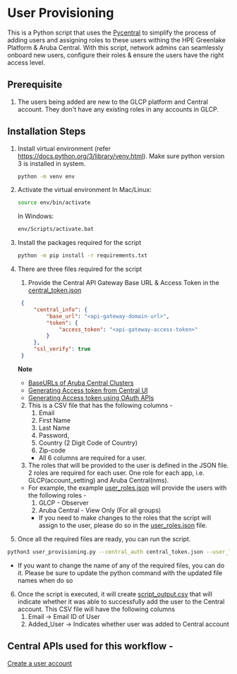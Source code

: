 # User Provisioning
This is a Python script that uses the [Pycentral](https://pypi.org/project/pycentral/) to simplify the process of adding users and assigning roles to these users withing the HPE Greenlake Platform & Aruba Central. With this script, network admins can seamlessly onboard new users, configure their roles & ensure the users have the right access level. 

## Prerequisite
1. The users being added are new to the GLCP platform and Central account. They don't have any existing roles in any accounts in GLCP.

## Installation Steps
1. Install virtual environment (refer https://docs.python.org/3/library/venv.html). Make sure python version 3 is installed in system.
    ```bash
    python -m venv env
    ```

2. Activate the virtual environment
    In Mac/Linux:
    ```bash
    source env/bin/activate
    ```
    In Windows:
    ```bash
    env/Scripts/activate.bat
    ```

3. Install the packages required for the script
    ```bash
    python -m pip install -r requirements.txt
    ```
4. There are three files required for the script
   1. Provide the Central API Gateway Base URL & Access Token in the [central_token.json](central_token.json)
   ```json
    {
        "central_info": {
            "base_url": "<api-gateway-domain-url>",
            "token": {
                "access_token": "<api-gateway-access-token>"
            }
        },
        "ssl_verify": true
    }
    ```
    **Note**
   - [BaseURLs of Aruba Central Clusters](https://developer.arubanetworks.com/aruba-central/docs/api-oauth-access-token#table-domain-urls-for-api-gateway-access)
   - [Generating Access token from Central UI](https://developer.arubanetworks.com/aruba-central/docs/api-gateway-creating-application-token)
   - [Generating Access token using OAuth APIs](https://developer.arubanetworks.com/aruba-central/docs/api-oauth-access-token)
   2. This is a CSV file that has the following columns -  
      1. Email
      2. First Name
      3. Last Name
      4. Password,
      5. Country (2 Digit Code of Country)
      6. Zip-code
      - All 6 columns are required for a user.
   3. The roles that will be provided to the user is defined in the JSON file. 2 roles are required for each user. One role for each app, i.e. GLCP(account_setting) and Aruba Central(nms). 
   - For example, the example [user_roles.json](user_roles.json) will provide the users with the following roles - 
      1. GLCP - Observer
      2. Aruba Central - View Only (For all groups)
       - If you need to make changes to the roles that the script will assign to the user, please do so in the [user_roles.json](user_roles.json) file.
5. Once all the required files are ready, you can run the script.
```bash 
python3 user_provisioning.py --central_auth central_token.json --user_list_csv user_list.csv --user_role_json user_roles.json
```
   - If you want to change the name of any of the required files, you can do it. Please be sure to update the python command with the updated file names when do so
6. Once the script is executed, it will create [script_output.csv](script_output.csv) that will indicate whether it was able to successfully add the user to the Central account. This CSV file will have the following columns
   1. Email -> Email ID of User
   2. Added_User -> Indicates whether user was added to Central account

## Central APIs used for this workflow - 
[Create a user account](https://developer.arubanetworks.com/aruba-central/reference/apiusercreate_user_account)